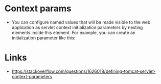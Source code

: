 # Context params

- You can configure named values that will be made visible to the web application as servlet context initialization parameters by nesting <Parameter> elements inside this element. For example, you can create an initialization parameter like this:

# Links 
- https://stackoverflow.com/questions/1626018/defining-tomcat-servlet-context-parameters

